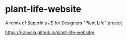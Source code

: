 # plant-life-website
A remix of Superhi's JS for Designers "Plant Life" project

https://j-zavala.github.io/plant-life-website/
